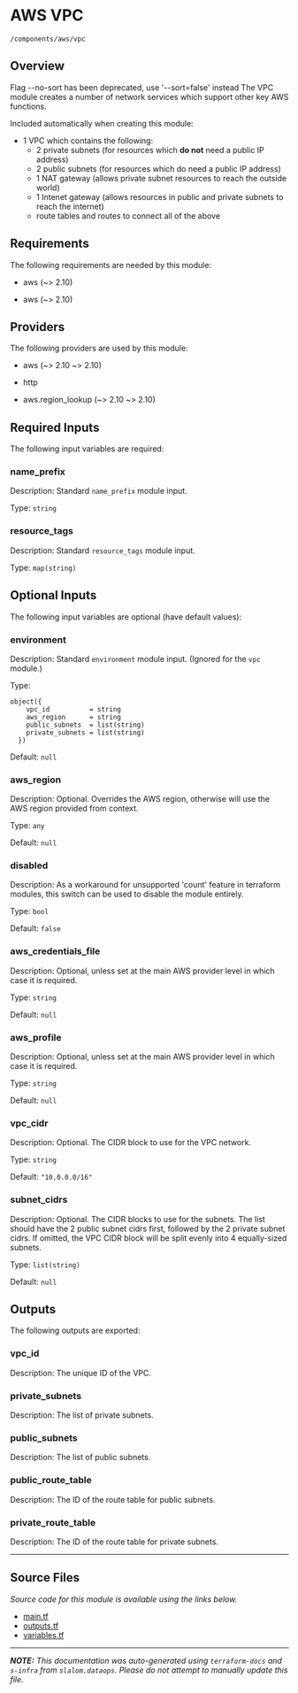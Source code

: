 
# AWS VPC

`/components/aws/vpc`

## Overview


Flag --no-sort has been deprecated, use '--sort=false' instead
The VPC module creates a number of network services which support other key AWS functions.

Included automatically when creating this module:
* 1 VPC which contains the following:
    * 2 private subnets (for resources which **do not** need a public IP address)
    * 2 public subnets (for resources which do need a public IP address)
    * 1 NAT gateway (allows private subnet resources to reach the outside world)
    * 1 Intenet gateway (allows resources in public and private subnets to reach the internet)
    * route tables and routes to connect all of the above

## Requirements

The following requirements are needed by this module:

- aws (~> 2.10)

- aws (~> 2.10)

## Providers

The following providers are used by this module:

- aws (~> 2.10 ~> 2.10)

- http

- aws.region\_lookup (~> 2.10 ~> 2.10)

## Required Inputs

The following input variables are required:

### name\_prefix

Description: Standard `name_prefix` module input.

Type: `string`

### resource\_tags

Description: Standard `resource_tags` module input.

Type: `map(string)`

## Optional Inputs

The following input variables are optional (have default values):

### environment

Description: Standard `environment` module input. (Ignored for the `vpc` module.)

Type:

```hcl
object({
    vpc_id          = string
    aws_region      = string
    public_subnets  = list(string)
    private_subnets = list(string)
  })
```

Default: `null`

### aws\_region

Description: Optional. Overrides the AWS region, otherwise will use the AWS region provided from context.

Type: `any`

Default: `null`

### disabled

Description: As a workaround for unsupported 'count' feature in terraform modules, this switch can be used to disable the module entirely.

Type: `bool`

Default: `false`

### aws\_credentials\_file

Description: Optional, unless set at the main AWS provider level in which case it is required.

Type: `string`

Default: `null`

### aws\_profile

Description: Optional, unless set at the main AWS provider level in which case it is required.

Type: `string`

Default: `null`

### vpc\_cidr

Description: Optional. The CIDR block to use for the VPC network.

Type: `string`

Default: `"10.0.0.0/16"`

### subnet\_cidrs

Description: Optional. The CIDR blocks to use for the subnets.
The list should have the 2 public subnet cidrs first, followed by the 2 private subnet cidrs.
If omitted, the VPC CIDR block will be split evenly into 4 equally-sized subnets.

Type: `list(string)`

Default: `null`

## Outputs

The following outputs are exported:

### vpc\_id

Description: The unique ID of the VPC.

### private\_subnets

Description: The list of private subnets.

### public\_subnets

Description: The list of public subnets.

### public\_route\_table

Description: The ID of the route table for public subnets.

### private\_route\_table

Description: The ID of the route table for private subnets.

---------------------

## Source Files

_Source code for this module is available using the links below._

* [main.tf](https://github.com/slalom-ggp/dataops-infra/tree/main//components/aws/vpc/main.tf)
* [outputs.tf](https://github.com/slalom-ggp/dataops-infra/tree/main//components/aws/vpc/outputs.tf)
* [variables.tf](https://github.com/slalom-ggp/dataops-infra/tree/main//components/aws/vpc/variables.tf)

---------------------

_**NOTE:** This documentation was auto-generated using
`terraform-docs` and `s-infra` from `slalom.dataops`.
Please do not attempt to manually update this file._
